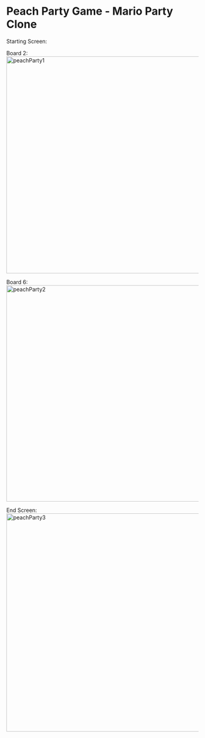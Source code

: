 # Peach Party Game - Mario Party Clone

Starting Screen:


Board 2:
<img width="567" alt="peachParty1" src="https://github.com/vishaka-b/peachparty-p3/assets/124462334/e4b711dc-0508-4abb-8820-9dacaeaad324">

Board 6:
<img width="565" alt="peachParty2" src="https://github.com/vishaka-b/peachparty-p3/assets/124462334/965415ba-68db-4a36-a693-1fa9ac46d0ca">

End Screen:
<img width="570" alt="peachParty3" src="https://github.com/vishaka-b/peachparty-p3/assets/124462334/e9d5e5c4-0d87-471e-8ba9-0548b10c54a9">
